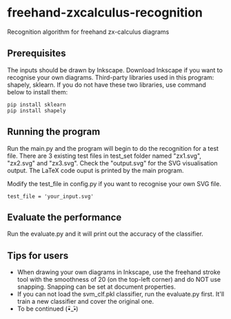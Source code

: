 # freehand-zxcalculus-recognition
Recognition algorithm for freehand zx-calculus diagrams


## Prerequisites

The inputs should be drawn by Inkscape. Download Inkscape if you want to recognise your own diagrams.
Third-party libraries used in this program: shapely, sklearn. If you do not have these two libraries, use command below to install them: 

```
pip install sklearn
pip install shapely
```

## Running the program

Run the main.py and the program will begin to do the recognition for a test file. There are 3 existing test files in test_set folder named "zx1.svg", "zx2.svg" and "zx3.svg". 
Check the "output.svg" for the SVG visualisation output. The LaTeX code ouput is printed by the main program.

Modify the test_file in config.py if you want to recognise your own SVG file. 
```
test_file = 'your_input.svg'
```

## Evaluate the performance 

Run the evaluate.py and it will print out the accuracy of the classifier. 

## Tips for users
- When drawing your own diagrams in Inkscape, use the freehand stroke tool with the smoothness of 20 (on the top-left corner) and do NOT use snapping. Snapping can be set at document properties.
- If you can not load the svm_clf.pkl classifier, run the evaluate.py first. It'll train a new classifier and cover the original one. 
- To be continued (•ิ_•ิ)



